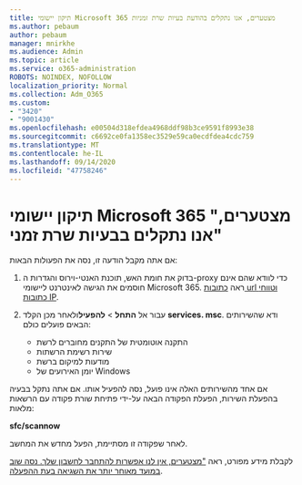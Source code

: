 ```yaml
---
title: תיקון יישומי Microsoft 365 מצטערים, אנו נתקלים בהודעת בעיות שרת זמניות
ms.author: pebaum
author: pebaum
manager: mnirkhe
ms.audience: Admin
ms.topic: article
ms.service: o365-administration
ROBOTS: NOINDEX, NOFOLLOW
localization_priority: Normal
ms.collection: Adm_O365
ms.custom:
- "3420"
- "9001430"
ms.openlocfilehash: e00504d318efdea4968ddf98b3ce9591f8993e38
ms.sourcegitcommit: c6692ce0fa1358ec3529e59ca0ecdfdea4cdc759
ms.translationtype: MT
ms.contentlocale: he-IL
ms.lasthandoff: 09/14/2020
ms.locfileid: "47758246"
---
```

# <a name="fixing-the-microsoft-365-apps-sorry-we-are-having-temporary-server-issues-message"></a>תיקון יישומי Microsoft 365 "מצטערים, אנו נתקלים בבעיות שרת זמני"

אם אתה מקבל הודעה זו, נסה את הפעולות הבאות:

1. בדוק את חומת האש, תוכנת האנטי-וירוס והגדרות ה-proxy כדי לוודא שהם אינם חוסמים את הגישה לאינטרנט ליישומי Microsoft 365. ראה [כתובות url וטווחי כתובות IP](https://docs.microsoft.com/office365/enterprise/urls-and-ip-address-ranges).

2. עבור אל **התחל**  >  **להפעיל**ולאחר מכן הקלד **services. msc**. ודא שהשירותים הבאים פועלים כולם:
    - התקנה אוטומטית של התקנים מחוברים לרשת
    - שירות רשימת הרשתות
    - מודעות למיקום ברשת
    - יומן האירועים של Windows

אם אחד מהשירותים האלה אינו פועל, נסה להפעיל אותו. אם אתה נתקל בבעיה בהפעלת השירות, הפעלת הפקודה הבאה על-ידי פתיחת שורת פקודה עם הרשאות מלאות:

**sfc/scannow**

לאחר שפקודה זו מסתיימת, הפעל מחדש את המחשב.

לקבלת מידע מפורט, ראה ["מצטערים, אין לנו אפשרות להתחבר לחשבון שלך. נסה שוב במועד מאוחר יותר את השגיאה בעת ההפעלה](https://docs.microsoft.com/office/troubleshoot/activation-installation/issue-when-activate-office-from-office-365).
